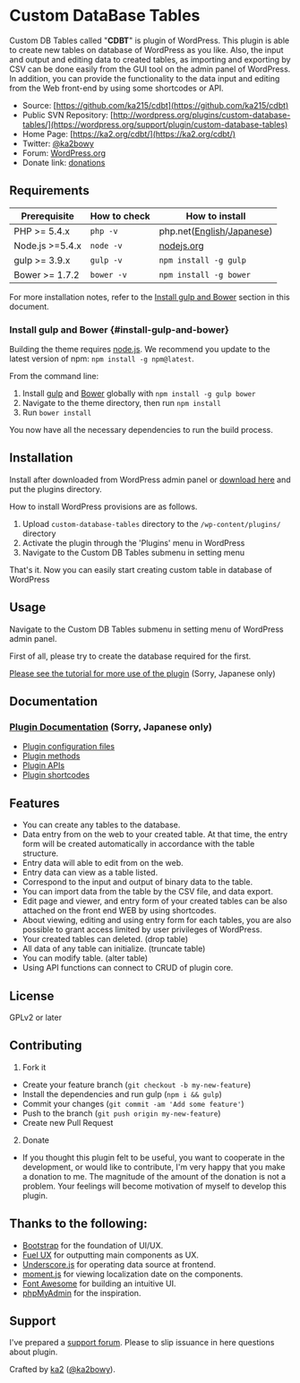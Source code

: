 # Custom DataBase Tables

Custom DB Tables called "__CDBT__" is plugin of WordPress. This plugin is able to create new tables on database of WordPress as you like. Also, the input and output and editing data to created tables, as importing and exporting by CSV can be done easily from the GUI tool on the admin panel of WordPress. In addition, you can provide the functionality to the data input and editing from the Web front-end by using some shortcodes or API.

* Source: [https://github.com/ka215/cdbt](https://github.com/ka215/cdbt)
* Public SVN Repository: [http://wordpress.org/plugins/custom-database-tables/](https://wordpress.org/support/plugin/custom-database-tables)
* Home Page: [https://ka2.org/cdbt/](https://ka2.org/cdbt/)
* Twitter: [@ka2bowy](https://twitter.com/ka2bowy)
* Forum: [WordPress.org](https://wordpress.org/support/plugin/custom-database-tables)
* Donate link: [donations](https://www.paypal.com/cgi-bin/webscr?cmd=_donations&business=2YZY4HWYSWEWG&lc=en_US&currency_code=USD&item_name=)

## Requirements

| Prerequisite    | How to check | How to install
| --------------- | ------------ | ------------- |
| PHP >= 5.4.x    | `php -v`     | php.net([English](http://php.net/manual/en/install.php)/[Japanese](http://php.net/manual/ja/install.php)) |
| Node.js >=5.4.x  | `node -v`    | [nodejs.org](http://nodejs.org/) |
| gulp >= 3.9.x  | `gulp -v`    | `npm install -g gulp` |
| Bower >= 1.7.2 | `bower -v`   | `npm install -g bower` |

For more installation notes, refer to the [Install gulp and Bower](#install-gulp-and-bower) section in this document.

### Install gulp and Bower {#install-gulp-and-bower}

Building the theme requires [node.js](http://nodejs.org/download/). We recommend you update to the latest version of npm: `npm install -g npm@latest`.

From the command line:

1. Install [gulp](http://gulpjs.com) and [Bower](http://bower.io/) globally with `npm install -g gulp bower`
2. Navigate to the theme directory, then run `npm install`
3. Run `bower install`

You now have all the necessary dependencies to run the build process.

## Installation

Install after downloaded from WordPress admin panel or [download here](https://github.com/ka215/cdbt) and put the plugins directory.

How to install WordPress provisions are as follows.

1. Upload `custom-database-tables` directory to the `/wp-content/plugins/` directory
2. Activate the plugin through the 'Plugins' menu in WordPress
3. Navigate to the Custom DB Tables submenu in setting menu

That's it. Now you can easily start creating custom table in database of WordPress

## Usage

Navigate to the Custom DB Tables submenu in setting menu of WordPress admin panel.

First of all, please try to create the database required for the first.

[Please see the tutorial for more use of the plugin](https://ka2.org/cdbt/v1/tutorial/) (Sorry, Japanese only)

## Documentation

### [Plugin Documentation](https://ka2.org/cdbt/toc/) (Sorry, Japanese only)

* [Plugin configuration files](https://ka2.org/cdbt/toc/)
* [Plugin methods](https://ka2.org/cdbt/toc/)
* [Plugin APIs](https://ka2.org/cdbt/toc/)
* [Plugin shortcodes](https://ka2.org/cdbt/toc/)

## Features

* You can create any tables to the database.
* Data entry from on the web to your created table. At that time, the entry form will be created automatically in accordance with the table structure.
* Entry data will able to edit from on the web.
* Entry data can view as a table listed.
* Correspond to the input and output of binary data to the table.
* You can import data from the table by the CSV file, and data export.
* Edit page and viewer, and entry form of your created tables can be also attached on the front end WEB by using shortcodes.
* About viewing, editing and using entry form for each tables, you are also possible to grant access limited by user privileges of WordPress.
* Your created tables can deleted. (drop table)
* All data of any table can initialize. (truncate table)
* You can modify table. (alter table)
* Using API functions can connect to CRUD of plugin core.

## License

GPLv2 or later

## Contributing

1. Fork it
  * Create your feature branch (`git checkout -b my-new-feature`)
  * Install the dependencies and run gulp (`npm i && gulp`)
  * Commit your changes (`git commit -am 'Add some feature'`)
  * Push to the branch (`git push origin my-new-feature`)
  * Create new Pull Request
2. Donate
  * If you thought this plugin felt to be useful, you want to cooperate in the development, or would like to contribute, I'm very happy that you make a donation to me. The magnitude of the amount of the donation is not a problem. Your feelings will become motivation of myself to develop this plugin.

## Thanks to the following:

* [Bootstrap](http://getbootstrap.com/) for the foundation of UI/UX.
* [Fuel UX](http://getfuelux.com/) for outputting main components as UX.
* [Underscore.js](http://underscorejs.org/) for operating data source at frontend.
* [moment.js](http://momentjs.com/) for viewing localization date on the components.
* [Font Awesome](http://fortawesome.github.io/Font-Awesome/) for building an intuitive UI.
* [phpMyAdmin](http://www.phpmyadmin.net/) for the inspiration.

## Support

I've prepared a [support forum](https://wordpress.org/support/plugin/custom-database-tables). 
Please to slip issuance in here questions about plugin.

Crafted by [ka2](https://ka2.org/) ([@ka2bowy](https://twitter.com/ka2bowy)).

